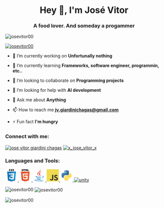 <h1 align="center">Hey 👋, I'm José Vitor</h1>
<h3 align="center">A food lover. And someday a progammer</h3>

<p align="left"> <img src="https://komarev.com/ghpvc/?username=josevitor00&label=Profile%20views&color=0e75b6&style=flat" alt="josevitor00" /> </p>

<p align="left"> <a href="https://github.com/ryo-ma/github-profile-trophy"><img src="https://github-profile-trophy.vercel.app/?username=josevitor00" alt="josevitor00" /></a> </p>

- 🔭 I’m currently working on **Unfortunally nothing**

- 🌱 I’m currently learning **Frameworks, software engineer, programmin, etc..**

- 👯 I’m looking to collaborate on **Programming projects**

- 🤝 I’m looking for help with **AI development**

- 💬 Ask me about **Anything**

- 📫 How to reach me **jv.giardinichagas@gmail.com**

- ⚡ Fun fact **I'm hungry**

<h3 align="left">Connect with me:</h3>
<p align="left">
<a href="https://linkedin.com/in/jose vitor giardini chagas" target="blank"><img align="center" src="https://raw.githubusercontent.com/rahuldkjain/github-profile-readme-generator/master/src/images/icons/Social/linked-in-alt.svg" alt="jose vitor giardini chagas" height="30" width="40" /></a>
<a href="https://instagram.com/x_jose_vitor_x" target="blank"><img align="center" src="https://raw.githubusercontent.com/rahuldkjain/github-profile-readme-generator/master/src/images/icons/Social/instagram.svg" alt="x_jose_vitor_x" height="30" width="40" /></a>
</p>

<h3 align="left">Languages and Tools:</h3>
<p align="left"> <a href="https://www.w3schools.com/css/" target="_blank" rel="noreferrer"> <img src="https://raw.githubusercontent.com/devicons/devicon/master/icons/css3/css3-original-wordmark.svg" alt="css3" width="40" height="40"/> </a> <a href="https://www.w3.org/html/" target="_blank" rel="noreferrer"> <img src="https://raw.githubusercontent.com/devicons/devicon/master/icons/html5/html5-original-wordmark.svg" alt="html5" width="40" height="40"/> </a> <a href="https://www.java.com" target="_blank" rel="noreferrer"> <img src="https://raw.githubusercontent.com/devicons/devicon/master/icons/java/java-original.svg" alt="java" width="40" height="40"/> </a> <a href="https://developer.mozilla.org/en-US/docs/Web/JavaScript" target="_blank" rel="noreferrer"> <img src="https://raw.githubusercontent.com/devicons/devicon/master/icons/javascript/javascript-original.svg" alt="javascript" width="40" height="40"/> </a> <a href="https://www.python.org" target="_blank" rel="noreferrer"> <img src="https://raw.githubusercontent.com/devicons/devicon/master/icons/python/python-original.svg" alt="python" width="40" height="40"/> </a> <a href="https://unity.com/" target="_blank" rel="noreferrer"> <img src="https://www.vectorlogo.zone/logos/unity3d/unity3d-icon.svg" alt="unity" width="40" height="40"/> </a> </p>

<p><img align="left" src="https://github-readme-stats.vercel.app/api/top-langs?username=josevitor00&show_icons=true&locale=en&layout=compact" alt="josevitor00" /></p>

<p>&nbsp;<img align="center" src="https://github-readme-stats.vercel.app/api?username=josevitor00&show_icons=true&locale=en" alt="josevitor00" /></p>

<p><img align="center" src="https://github-readme-streak-stats.herokuapp.com/?user=josevitor00&" alt="josevitor00" /></p>

